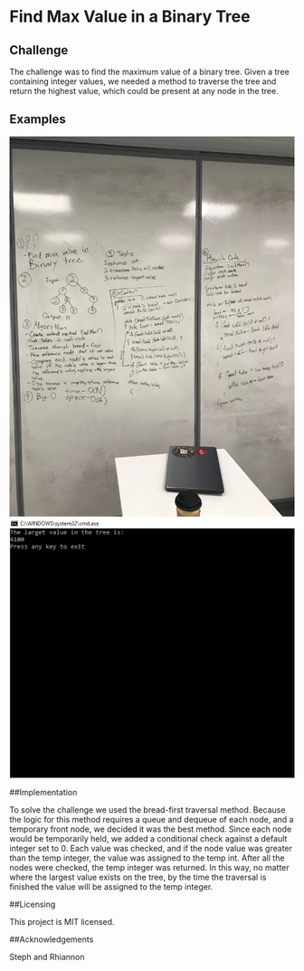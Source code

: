 # Find Max Value in a Binary Tree

## Challenge

The challenge was to find the maximum value of a binary tree. Given a tree containing integer values, we needed a method to traverse the tree and return the highest value, which could be present at any node in the tree.

## Examples

![Whiteboard image 1](../../Assets/MaxTree1.jpg)
![Whiteboard image 2](../../Assets/MaxTree2.jpg)



##Implementation

To solve the challenge we used the bread-first traversal method. Because the logic for this method requires a queue and dequeue of each node, and a temporary front node, we decided it was the best method. Since each node would be temporarily held, we added a conditional check against a default integer set to 0. Each value was checked, and if the node value was greater than the temp integer, the value was assigned to the temp int. After all the nodes were checked, the temp integer was returned. In this way, no matter where the largest value exists on the tree, by the time the traversal is finished the value will be assigned to the temp integer.

##Licensing

This project is MIT licensed.

##Acknowledgements

Steph and Rhiannon